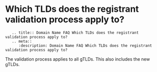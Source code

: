 # Which TLDs does the registrant validation process apply to?

```eval_rst
   .. title:: Domain Name FAQ Which TLDs does the registrant validation process apply to?
   .. meta::
      :description: Domain Name FAQ Which TLDs does the registrant validation process apply to?
```


The validation process applies to all gTLDs. This also includes the new gTLDs.

